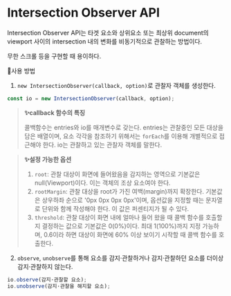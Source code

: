 # Intersection Observer API

Intersection Observer API는 타겟 요소와 상위요소 또는 최상위 document의 viewport 사이의 intersection 내의 변화를 비동기적으로 관찰하는 방법이다.

무한 스크롤 등을 구현할 때 용이하다.

📌사용 방법

1. `new IntersectionObserver(callback, option)`로 관찰자 객체를 생성한다.

```js
const io = new IntersectionObserver(callback, option);
```

> **✨callback 함수의 특징**
>
> 콜백함수는 entries와 io를 매개변수로 갖는다. entries는 관찰중인 모든 대상을 담은 배열이며, 요소 각각을 참조하기 위해서는 `forEach`를 이용해 개별적으로 접근해야 한다. io는 관찰하고 있는 관찰자 객체를 말한다.

> **✨설정 가능한 옵션**
>
> 1.  `root`: 관찰 대상이 화면에 들어왔음을 감지하는 영역으로 기본값은 null(Viewport)이다. 이는 객체의 조상 요소여야 한다.
> 2.  `rootMargin`: 관찰 대상을 root가 가진 여백(margin)까지 확장한다. 기본값은 상우하좌 순으로 '0px 0px 0px 0px'이며, 옵션값을 지정할 때는 문자열로 단위와 함께 작성해야 한다. 이 값은 퍼센티지가 될 수 있다.
> 3.  `threshold`: 관찰 대상이 화면 내에 얼마나 들어 왔을 때 콜백 함수를 호출할 지 결정하는 값으로 기본값은 0(0%)이다. 최대 1(100%)까지 지정 가능하며, 0.6이라 하면 대상이 화면에 60% 이상 보이기 시작할 때 콜백 함수를 호출한다.

2. `observe`, `unobserve`를 통해 요소를 감지·관찰하거나 감지·관찰하던 요소를 더이상 감지·관찰하지 않는다.

```js
io.observe(감지·관찰할 요소);
io.unobserve(감지·관찰을 해지할 요소);
```
